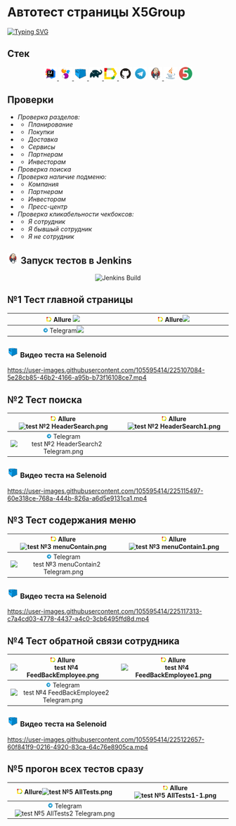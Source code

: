 #   Автотест страницы X5Group 

[![Typing SVG](https://readme-typing-svg.herokuapp.com?color=%2336BCF7&lines=Автотест+страницы+X5Group)](https://www.x5.ru/ru/)

<h2>  Cтек </h2>
<p align="center">
  <a href="https://www.jetbrains.com/idea/"><img width="6%" title="IDEA" src="materials/pictures/IDEA.png"> </a>
  <a href="https://selenide.org/"><img width="6%" title="Selenide" src="materials/pictures/Selenide.png"> </a>
  <a href="https://aerokube.com/selenoid/"><img width="6%" title="Selenoid" src="materials/pictures/Selenoid.png"> </a>
  <a href="https://gradle.org/"><img width="6%" title="Gradle" src="materials/pictures/Gradle.png"> </a>
  <a href="https://github.com/allure-framework/allure2"><img width="6%" title="Allure Report" src="materials/pictures/Allure Report.png"> </a>
  <a href="https://github.com/"><img width="6%" title="GitHub" src="materials/pictures/GitHub.png"></a> 
  <a href="https://telegram.org"><img width="6%" title="Telegram" src="materials/pictures/Telegram.png"></a>
  <a href="https://www.jenkins.io/"><img width="6%" title="Jenkins" src="materials/pictures/Jenkins.png"> </a>
  <a href="https://www.java.com/"><img width="6%" title="Java" src="materials/pictures/Java.png"></a>
  <a href="https://junit.org/junit5/"><img width="6%" title="junit5" src="materials/pictures/junit5.png"> </a>
</p>

## Проверки
- *Проверка разделов:*
- - *Планирование*
- - *Покупки*
- - *Доставка*
- - *Сервисы*
- - *Партнерам*
- - *Инвесторам*
- *Проверка поиска*
- *Проверка наличие подменю:*
- - *Компания*
- - *Партнерам*
- - *Инвесторам*
- - *Пресс-центр*
- *Проверка кликабельности чекбоксов:*
- - *Я сотрудник*
- - *Я бывшый сотрудник*
- - *Я не сотрудник*

 
<h2> <img width="5%" title="Jenkins" src="materials/pictures/Jenkins.png"> Запуск тестов в Jenkins  </h2>  
<p align="center">
<img width="70%" title="Jenkins Build" src="https://github.com/Taygib/X5Group_Test/blob/FiveTests/materials/screens/Jenkins Start.png?raw=true">
 </p>

<h2> №1 Тест главной страницы </h2>

|        <img width="5%" title="Allure Report" src="materials/pictures/Allure Report.png" > Allure <img src="materials/screens/test%20%E2%84%961%20MainPage.png?raw=true">        | <img width="5%" title="Allure Report" src="materials/pictures/Allure Report.png" > Allure<img src="materials/screens/test%20%E2%84%961%20MainPage1.png?raw=true"> |
|:-------------------------------------------------------------------------------------------:|:------------------------------------------------------------------------:|
| <img width="5%" title="Telegram" src="materials/pictures/Telegram.png"> Telegram<img  src="materials/screens/test%20%E2%84%961%20MainPage2%20Telegram.png?raw=true"> |                                                                          | 

### <img width="5%" title="Selenoid" src="materials/pictures/Selenoid.png"> Видео теста на Selenoid


https://user-images.githubusercontent.com/105595414/225107084-5e28cb85-46b2-4166-a95b-b73f16108ce7.mp4


<h2> №2 Тест поиска </h2>

|<img width="5%" title="Allure Report" src="materials/pictures/Allure Report.png" > Allure![test №2 HeaderSearch.png](materials%2Fscreens%2Ftest%20%E2%84%962%20HeaderSearch.png)| <img width="5%" title="Allure Report" src="materials/pictures/Allure Report.png" > Allure![test №2 HeaderSearch1.png](materials%2Fscreens%2Ftest%20%E2%84%962%20HeaderSearch1.png)|
|:---:|:---:|
|<img width="5%" title="Telegram" src="materials/pictures/Telegram.png"> Telegram![test №2 HeaderSearch2 Telegram.png](materials%2Fscreens%2Ftest%20%E2%84%962%20HeaderSearch2%20Telegram.png)||

### <img width="5%" title="Selenoid" src="materials/pictures/Selenoid.png"> Видео теста на Selenoid

https://user-images.githubusercontent.com/105595414/225115497-60e318ce-768a-444b-826a-a6d5e9131ca1.mp4


<h2> №3 Тест содержания меню </h2>

| <img width="5%" title="Allure Report" src="materials/pictures/Allure Report.png" > Allure![test №3 menuContain.png](materials%2Fscreens%2Ftest%20%E2%84%963%20menuContain.png)  | <img width="5%" title="Allure Report" src="materials/pictures/Allure Report.png" > Allure![test №3 menuContain1.png](materials%2Fscreens%2Ftest%20%E2%84%963%20menuContain1.png) |
|:-----------------------------------------------------------------------------------------------------------:|:--------:|
| <img width="5%" title="Telegram" src="materials/pictures/Telegram.png"> Telegram![test №3 menuContain2 Telegram.png](materials%2Fscreens%2Ftest%20%E2%84%963%20menuContain2%20Telegram.png) |    |

### <img width="5%" title="Selenoid" src="materials/pictures/Selenoid.png"> Видео теста на Selenoid

https://user-images.githubusercontent.com/105595414/225117313-c7a4cd03-4778-4437-a4c0-3cb6495ffd8d.mp4

<h2> №4 Тест обратной связи сотрудника </h2>

|<img width="5%" title="Allure Report" src="materials/pictures/Allure Report.png" > Allure![test №4 FeedBackEmployee.png](materials%2Fscreens%2Ftest%20%E2%84%964%20FeedBackEmployee.png)|<img width="5%" title="Allure Report" src="materials/pictures/Allure Report.png" > Allure![test №4 FeedBackEmployee1.png](materials%2Fscreens%2Ftest%20%E2%84%964%20FeedBackEmployee1.png)|
|:---:|:---:|
|<img width="5%" title="Telegram" src="materials/pictures/Telegram.png"> Telegram![test №4 FeedBackEmployee2 Telegram.png](materials%2Fscreens%2Ftest%20%E2%84%964%20FeedBackEmployee2%20Telegram.png)||

### <img width="5%" title="Selenoid" src="materials/pictures/Selenoid.png"> Видео теста на Selenoid

https://user-images.githubusercontent.com/105595414/225122657-60f841f9-0216-4920-83ca-64c76e8905ca.mp4

<h2> №5 прогон всех тестов сразу </h2>

|      <img width="5%" title="Allure Report" src="materials/pictures/Allure Report.png" > Allure![test №5 AllTests.png](materials%2Fscreens%2Ftest%20%E2%84%965%20AllTests.png)      |      <img width="5%" title="Allure Report" src="materials/pictures/Allure Report.png" >    Allure![test №5 AllTests1-1.png](materials%2Fscreens%2Ftest%20%E2%84%965%20AllTests1-1.png)          |
|:-----------------------------------------------------------------------------------------------:|:-------------------------------------------------------------------------------------------------------------:|
|   <img width="5%" title="Telegram" src="materials/pictures/Telegram.png"> Telegram![test №5 AllTests2 Telegram.png](materials%2Fscreens%2Ftest%20%E2%84%965%20AllTests2%20Telegram.png) | |




